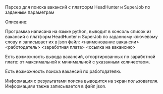 Парсер для поиска вакансий с платформ HeadHunter и SuperJob по заданным параметрам

Описание:

Программа написана на языке python, выводит в консоль список из вакансий с платформ HeadHunter и SuperJob по заданному ключевому слову и записывает их в json файл: <наименование вакансии> <работодатель> <заработная плата> <ссылка на вакансию>

Есть возможность вывода вакансий, отсортированных по заработной плате: от максимальной к минимальной с указанным количеством.

Есть возможность поиска вакансий по работодателю.

Информация с результатами поиска выводится на экран пользователя.
Информацияи также записывается в файл json.
